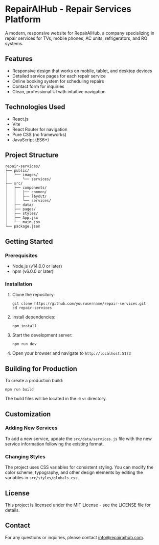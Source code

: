 # RepairAIHub - Repair Services Platform

A modern, responsive website for RepairAIHub, a company specializing in repair services for TVs, mobile phones, AC units, refrigerators, and RO systems.

## Features

- Responsive design that works on mobile, tablet, and desktop devices
- Detailed service pages for each repair service
- Online booking system for scheduling repairs
- Contact form for inquiries
- Clean, professional UI with intuitive navigation

## Technologies Used

- React.js
- Vite
- React Router for navigation
- Pure CSS (no frameworks)
- JavaScript (ES6+)

## Project Structure

```
repair-services/
├── public/
│   └── images/
│       └── services/
├── src/
│   ├── components/
│   │   ├── common/
│   │   ├── layout/
│   │   └── services/
│   ├── data/
│   ├── pages/
│   ├── styles/
│   ├── App.jsx
│   └── main.jsx
└── package.json
```

## Getting Started

### Prerequisites

- Node.js (v14.0.0 or later)
- npm (v6.0.0 or later)

### Installation

1. Clone the repository:
   ```
   git clone https://github.com/yourusername/repair-services.git
   cd repair-services
   ```

2. Install dependencies:
   ```
   npm install
   ```

3. Start the development server:
   ```
   npm run dev
   ```

4. Open your browser and navigate to `http://localhost:5173`

## Building for Production

To create a production build:

```
npm run build
```

The build files will be located in the `dist` directory.

## Customization

### Adding New Services

To add a new service, update the `src/data/services.js` file with the new service information following the existing format.

### Changing Styles

The project uses CSS variables for consistent styling. You can modify the color scheme, typography, and other design elements by editing the variables in `src/styles/globals.css`.

## License

This project is licensed under the MIT License - see the LICENSE file for details.

## Contact

For any questions or inquiries, please contact info@repairaihub.com.
